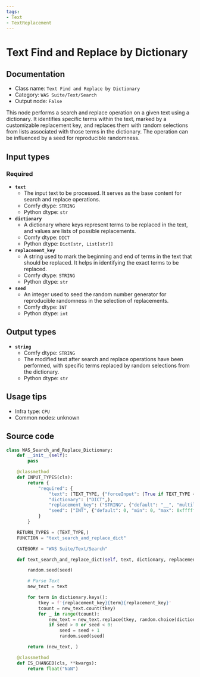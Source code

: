 ```yaml
---
tags:
- Text
- TextReplacement
---
```


# Text Find and Replace by Dictionary
## Documentation
- Class name: `Text Find and Replace by Dictionary`
- Category: `WAS Suite/Text/Search`
- Output node: `False`

This node performs a search and replace operation on a given text using a dictionary. It identifies specific terms within the text, marked by a customizable replacement key, and replaces them with random selections from lists associated with those terms in the dictionary. The operation can be influenced by a seed for reproducible randomness.
## Input types
### Required
- **`text`**
    - The input text to be processed. It serves as the base content for search and replace operations.
    - Comfy dtype: `STRING`
    - Python dtype: `str`
- **`dictionary`**
    - A dictionary where keys represent terms to be replaced in the text, and values are lists of possible replacements.
    - Comfy dtype: `DICT`
    - Python dtype: `Dict[str, List[str]]`
- **`replacement_key`**
    - A string used to mark the beginning and end of terms in the text that should be replaced. It helps in identifying the exact terms to be replaced.
    - Comfy dtype: `STRING`
    - Python dtype: `str`
- **`seed`**
    - An integer used to seed the random number generator for reproducible randomness in the selection of replacements.
    - Comfy dtype: `INT`
    - Python dtype: `int`
## Output types
- **`string`**
    - Comfy dtype: `STRING`
    - The modified text after search and replace operations have been performed, with specific terms replaced by random selections from the dictionary.
    - Python dtype: `str`
## Usage tips
- Infra type: `CPU`
- Common nodes: unknown


## Source code
```python
class WAS_Search_and_Replace_Dictionary:
    def __init__(self):
        pass

    @classmethod
    def INPUT_TYPES(cls):
        return {
            "required": {
                "text": (TEXT_TYPE, {"forceInput": (True if TEXT_TYPE == 'STRING' else False)}),
                "dictionary": ("DICT",),
                "replacement_key": ("STRING", {"default": "__", "multiline": False}),
                "seed": ("INT", {"default": 0, "min": 0, "max": 0xffffffffffffffff}),
            }
        }

    RETURN_TYPES = (TEXT_TYPE,)
    FUNCTION = "text_search_and_replace_dict"

    CATEGORY = "WAS Suite/Text/Search"

    def text_search_and_replace_dict(self, text, dictionary, replacement_key, seed):

        random.seed(seed)

        # Parse Text
        new_text = text

        for term in dictionary.keys():
            tkey = f'{replacement_key}{term}{replacement_key}'
            tcount = new_text.count(tkey)
            for _ in range(tcount):
                new_text = new_text.replace(tkey, random.choice(dictionary[term]), 1)
                if seed > 0 or seed < 0:
                    seed = seed + 1
                    random.seed(seed)

        return (new_text, )

    @classmethod
    def IS_CHANGED(cls, **kwargs):
        return float("NaN")

```
